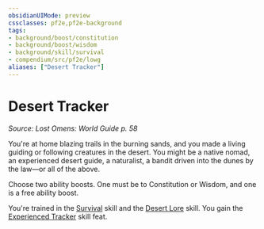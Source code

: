 ```yaml
---
obsidianUIMode: preview
cssclasses: pf2e,pf2e-background
tags:
- background/boost/constitution
- background/boost/wisdom
- background/skill/survival
- compendium/src/pf2e/lowg
aliases: ["Desert Tracker"]
---
```

# Desert Tracker
*Source: Lost Omens: World Guide p. 58*  

You're at home blazing trails in the burning sands, and you made a living guiding or following creatures in the desert. You might be a native nomad, an experienced desert guide, a naturalist, a bandit driven into the dunes by the law—or all of the above.

Choose two ability boosts. One must be to Constitution or Wisdom, and one is a free ability boost.

You're trained in the [Survival](compendium/skills.md#Survival) skill and the [Desert Lore](compendium/skills.md#Lore) skill. You gain the [Experienced Tracker](compendium/feats/experienced-tracker.md) skill feat.